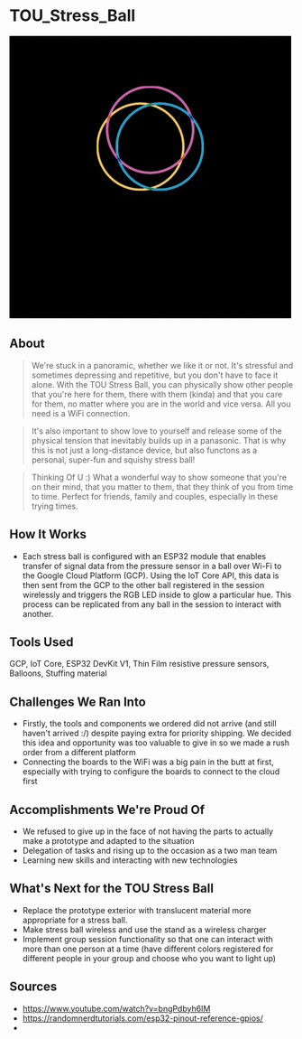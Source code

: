 # TOU_Stress_Ball
![TOU-logo](https://github.com/GbekeAdesiyun/TOU_Stress_Ball/blob/main/TOU-pic.gif)

## About
> We're stuck in a panoramic, whether we like it or not. It's stressful and sometimes depressing and repetitive, but you don't have to face it alone. With the TOU Stress Ball, you can physically show other people that you're here for them, there with them (kinda) and that you care for them, no matter where you are in the world and vice versa. All you need is a WiFi connection.

> It's also important to show love to yourself and release some of the physical tension that inevitably builds up in a panasonic. That is why this is not just a long-distance device, but also functons as a personal, super-fun and squishy stress ball!

>  Thinking Of U :)
> What a wonderful way to show someone that you're on their mind, that you matter to them, that they think of you from time to time. Perfect for friends, family and couples, especially in these trying times.


## How It Works
* Each stress ball is configured with an ESP32 module that enables transfer of signal data from the pressure sensor in a ball over Wi-Fi to the Google Cloud Platform (GCP). Using the IoT Core API, this data is then sent from the GCP to the other ball registered in the session wirelessly and triggers the RGB LED inside to glow a particular hue. This process can be replicated from any ball in the session to interact with another.

## Tools Used
GCP, IoT Core, ESP32 DevKit V1, Thin Film resistive pressure sensors, Balloons, Stuffing material

## Challenges We Ran Into
* Firstly, the tools and components we ordered did not arrive (and still haven't arrived :/) despite paying extra for priority shipping. We decided this idea and opportunity was too valuable to give in so we made a rush order from a different platform
* Connecting the boards to the WiFi was a big pain in the butt at first, especially with trying to configure the boards to connect to the cloud first

## Accomplishments We're Proud Of
* We refused to give up in the face of not having the parts to actually make a prototype and adapted to the situation
* Delegation of tasks and rising up to the occasion as a two man team
* Learning new skills and interacting with new technologies

## What's Next for the TOU Stress Ball
* Replace the prototype exterior with translucent material more appropriate for a stress ball.
* Make stress ball wireless and use the stand as a wireless charger
* Implement group session functionality so that one can interact with more than one person at a time (have different colors registered for different people in your group and choose who you want to light up)


## Sources
* https://www.youtube.com/watch?v=bngPdbyh6IM
* https://randomnerdtutorials.com/esp32-pinout-reference-gpios/
* 
